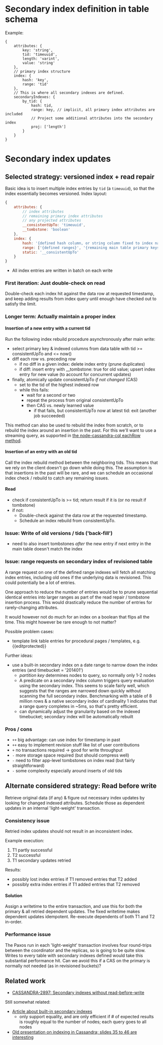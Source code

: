 # Secondary index definition in table schema
Example:
```javascrip
{
    attributes: {
        key: 'string',
        tid: 'timeuuid',
        length: 'varint',
        value: 'string'
    },
    // primary index structure
    index: {
        hash: 'key',
        range: 'tid'
    },
    // This is where all secondary indexes are defined.
    secondaryIndexes: {
        by_tid: {
            hash: tid,
            range: key, // implicit, all primary index attributes are included
            // Project some additional attributes into the secondary index
            proj: ['length']
        }
    }
}
```

# Secondary index updates

## Selected strategy: versioned index + read repair
Basic idea is to insert multiple index entries by `tid` (a `timeuuid`), so
that the index essentially becomes versioned. Index layout: 
```javascript
{ 
    attributes: {
        // index attributes
        // remaining primary index attributes
        // any projected attributes
        __consistentUpTo: 'timeuuid',
        __tombstone: 'boolean'
    }, 
    index: {
        hash: '{defined hash column, or string column fixed to index name}',
        range: ['{defined ranges}', '{remaining main table primary keys}', 'tid'],
        static: '__consistentUpTo'
    }
}
```

- All index entries are written in batch on each write

### First iteration: Just double-check on read 
Double-check each index hit against the data row at requested timestamp, and
keep adding results from index query until enough have checked out to satisfy
the limit.

### Longer term: Actually maintain a proper index

#### Insertion of a new entry with a current tid
Run the following index rebuild procedure asynchronously after main write:

- select primary key & indexed columns from data table with tid >=
  consistentUpTo and <= now()
- diff each row vs. preceding row
    - if no diff in a given index: delete index entry (prune duplicates)
    - if diff: insert entry with __tombstone: true for old value; upsert
      index entry for new value (to account for concurrent updates)
- finally, atomically update consistentUpTo *if not changed* (CAS)
    - set to the tid of the highest indexed row
    - while this fails:
        - wait for a second or two
        - repeat the process from original consistentUpTo
        - then CAS vs. newly learned value
            - if that fails, but consistentUpTo now at latest tid: exit
              (another job succeeded)

This method can also be used to rebuild the index from scratch, or to rebuild
the index around an insertion in the past. For this we'll want to use a
streaming query, as supported in [the node-cassandra-cql eachRow
method](https://github.com/jorgebay/node-cassandra-cql#clienteachrowquery-params-consistency-rowcallback-endcallback).

#### Insertion of an entry with an old tid
Call the index rebuild method between the neighboring tids. This means that we
rely on the client doesn't go down while doing this. The assumption is that
insertions in the past will be rare, and we can schedule an occasional index
check / rebuild to catch any remaining issues.

#### Read
- check if consistentUpTo is >= tid; return result if it is (or no result if
  tombstone)
- if not: 
    - Double-check against the data row at the requested timestamp.
    - Schedule an index rebuild from consistentUpTo.

### Issue: Write of old versions / tids ('back-fill')
- need to also insert tombstones *after* the new entry if next entry in the
  main table doesn't match the index

### Issue: range requests on secondary index of revisioned table
A range request on one of the defined range indexes will fetch all matching
index entries, including old ones if the underlying data is revisioned. This
could potentially be a lot of entries.

One approach to reduce the number of entries would be to prune sequential
identical entries into larger ranges as part of the read repair / tombstone
insertion process. This would drastically reduce the number of entries for
rarely-changing attributes.

It would however not do much for an index on a boolean that flips all the
time. This might however be rare enough to not matter?

Possible problem cases:

- template link table entries for procedural pages / templates, e.g.
  {{editprotected}}

Further ideas:
- use a built-in secondary index on a date range to narrow down the index entries
  (and timebucket = '201401')
    - *partition key* determines nodes to query, so normally only 1-2 nodes
    - A predicate on a secondary index column triggers query evaluation using
      the secondary index. This seems to scale fairly well, which suggests
      that the ranges are narrowed down quickly without scanning the full
      secondary index. Benchmarking with a table of 8 million rows & a native
      secondary index of cardinality 1 indicates that a range query completes
      in ~5ms, so that's pretty efficient.
    - can dynamically adjust the granularity based on the indexed timebucket;
      secondary index will be automatically rebuilt

### Pros / cons
- `++` big advantage: can use index for timestamp in past
- `++` easy to implement revision stuff like list of user contributions
- `+` no transactions required -> good for write throughput
- `-` more storage space required (but should compress well)
- `-` need to filter app-level tombstones on index read (but fairly
  straightforward)
- `-` some complexity especially around inserts of old tids

## Alternate considered strategy: Read before write
Retrieve original data (if any) & figure out necessary index updates by
looking for changed indexed attributes. Schedule those as dependent updates in
an internal 'light-weight' transaction.

### Consistency issue
Retried index updates should not result in an inconsistent index.

Example execution:

1. T1 partly successful
2. T2 successful
3. T1 secondary updates retried

Results:
- possibly lost index entries if T1 removed entries that T2 added
- possibly extra index entries if T1 added entries that T2 removed

#### Solution
Assign a writetime to the entire transaction, and use this for
both the primary & all retried dependent updates. The fixed writetime makes
dependent updates idempotent. Re-execute dependents of both T1 and T2
in-order.
    
### Performance issue
The Paxos run in each 'light-weight' transaction involves four round-trips
between the coordinator and the replicas, so is going to be quite slow. Writes
to every table with secondary indexes defined would take this substantial
performance hit. Can we avoid this if a CAS on the primary is normally not
needed (as in revisioned buckets)?

## Related work
- [CASSANDRA-2897: Secondary indexes without read-before-write](https://issues.apache.org/jira/browse/CASSANDRA-2897)

Still somewhat related:
- [Article about built-in secondary indexes](http://www.wentnet.com/blog/?p=77)
    - only support equality, and are only efficient if # of expected results
      is roughly equal to the number of nodes; each query goes to all nodes
- [Old presentation on indexing in Cassandra; slides 35 to 46 are
  interesting](http://www.slideshare.net/edanuff/indexing-in-cassandra)

